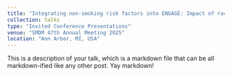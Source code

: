 ```yaml
---
title: "Integrating non-smoking risk factors into ENGAGE: Impact of race/ethnicity on lung cancer screening schedules"
collection: talks
type: "Invited Conference Presentations"
venue: "SMDM 47th Annual Meeting 2025"
location: "Ann Arbor, MI, USA"
---
```


This is a description of your talk, which is a markdown file that can be all markdown-ified like any other post. Yay markdown!
